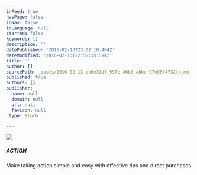 ```yaml
---
inFeed: true
hasPage: false
inNav: false
inLanguage: null
starred: false
keywords: []
description: ''
datePublished: '2016-02-13T23:02:10.404Z'
dateModified: '2016-02-13T22:58:35.594Z'
title: ''
author: []
sourcePath: _posts/2016-02-13-bb6e31df-997e-46bf-abbe-97e06f4732fd.md
published: true
authors: []
publisher:
  name: null
  domain: null
  url: null
  favicon: null
_type: Blurb

---
```

![](https://the-grid-user-content.s3-us-west-2.amazonaws.com/a1d4cf81-644b-430b-9c4f-f5af2742a3aa.png)

##### ACTION

Make taking action simple and easy with effective tips and direct purchases